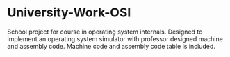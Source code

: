 # University-Work-OSI
School project for course in operating system internals. Designed to implement an operating system simulator with professor designed machine and assembly code. Machine code and assembly code table is included.
